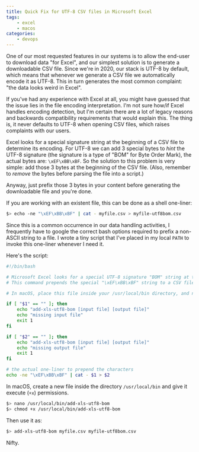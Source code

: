 ```yaml
---
title: Quick Fix for UTF-8 CSV files in Microsoft Excel
tags:
    - excel
    - macos
categories:
    - devops
---
```


One of our most requested features in our systems is to allow the end-user to download data "for Excel", and our simplest solution is to generate a downloadable CSV file. Since we're in 2020, our stack is UTF-8 by default, which means that whenever we generate a CSV file we automatically encode it as UTF-8. This in turn generates the most common complaint: "the data looks weird in Excel".

If you've had any experience with Excel at all, you might have guessed that the issue lies in the file encoding interpretation. I'm not sure how/if Excel handles encoding detection, but I'm certain there are a lot of legacy reasons and backwards compatibility requirements that would explain this. The thing is, it never defaults to UTF-8 when opening CSV files, which raises complaints with our users.

Excel looks for a special signature string at the beginning of a CSV file to determine its encoding. For UTF-8 we can add 3 special bytes to _hint_ the UTF-8 signature (the signature is a type of "BOM" for Byte Order Mark), the actual bytes are: `\xEF\xBB\xBF`.  So the solution to this problem is very simple: add those 3 bytes at the beginning of the CSV file. (Also, remember to _remove_ the bytes before parsing the file into a script.)

Anyway, just prefix those 3 bytes in your content before generating the downloadable file and you're done.

If you are working with an existent file, this can be done as a shell one-liner:

```bash
$> echo -ne "\xEF\xBB\xBF" | cat - myfile.csv > myfile-utf8bom.csv
```

Since this is a common occurrence in our data handling activities, I frequently have to google the correct bash options required to prefix a non-ASCII string to a file. I wrote a tiny script that I've placed in my local `PATH` to invoke this one-liner whenever I need it.

Here's the script:

```bash
#!/bin/bash

# Microsoft Excel looks for a special UTF-8 signature "BOM" string at the beginning of a CSV file to determine its encoding
# This command prepends the special "\xEF\xBB\xBF" string to a CSV file

# In macOS, place this file inside your /usr/local/bin directory, and name it 'add-xls-utf8-bom'

if [ "$1" == "" ]; then
    echo "add-xls-utf8-bom [input file] [output file]"
    echo "missing input file"
    exit 1
fi

if [ "$2" == "" ]; then
    echo "add-xls-utf8-bom [input file] [output file]"
    echo "missing output file"
    exit 1
fi

# the actual one-liner to prepend the characters
echo -ne "\xEF\xBB\xBF" | cat - $1 > $2
```

In macOS, create a new file inside the directory `/usr/local/bin` and give it execute (`+x`) permissions.

```bash
$> nano /usr/local/bin/add-xls-utf8-bom
$> chmod +x /usr/local/bin/add-xls-utf8-bom
```

Then use it as:

```bash
$> add-xls-utf8-bom myfile.csv myfile-utf8bom.csv
```

Nifty.